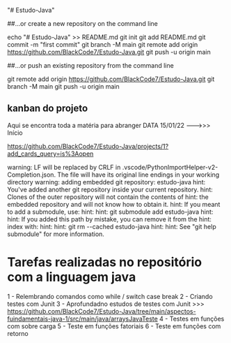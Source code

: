 "# Estudo-Java" 

##…or create a new repository on the command line

echo "# Estudo-Java" >> README.md
git init
git add README.md
git commit -m "first commit"
git branch -M main
git remote add origin https://github.com/BlackCode7/Estudo-Java.git
git push -u origin main

##…or push an existing repository from the command line

git remote add origin https://github.com/BlackCode7/Estudo-Java.git
git branch -M main
git push -u origin main

## kanban do projeto
Aqui se encontra toda a matéria para abranger
DATA 15/01/22 --->>> Início 

https://github.com/BlackCode7/Estudo-Java/projects/1?add_cards_query=is%3Aopen



warning: LF will be replaced by CRLF in .vscode/PythonImportHelper-v2-Completion.json.
The file will have its original line endings in your working directory
warning: adding embedded git repository: estudo-java
hint: You've added another git repository inside your current repository.
hint: Clones of the outer repository will not contain the contents of
hint: the embedded repository and will not know how to obtain it.
hint: If you meant to add a submodule, use:
hint: 
hint: 	git submodule add <url> estudo-java
hint: 
hint: If you added this path by mistake, you can remove it from the
hint: index with:
hint: 
hint: 	git rm --cached estudo-java
hint: 
hint: See "git help submodule" for more information.

# Tarefas realizadas no repositório com a linguagem java
  1 - Relembrando comandos como while / switch case break
  2 - Criando testes com Junit
  3 - Aprofundadno estudos de testes com Junit >>> https://github.com/BlackCode7/Estudo-Java/tree/main/aspectos-fuindamentais-java-1/src/main/java/arraysJavaTeste
  4 - Testes em funções com sobre carga
  5 - Teste em funções fatoriais
  6 - Teste em funções com retorno
